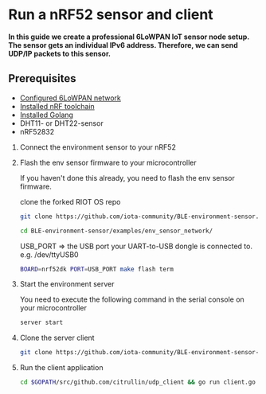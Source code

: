 # Run a nRF52 sensor and client
**In this guide we create a professional 6LoWPAN IoT sensor node setup. 
The sensor gets an individual IPv6 address. Therefore, we can send UDP/IP packets to this sensor.**

## Prerequisites

- [Configured 6LoWPAN network](set-up-a-bluetooth-star-network.md)
- [Installed nRF toolchain](root://iot/0.1/how-to-guides/set-up-nrf-toolchain.md)
- [Installed Golang](https://golang.org/doc/install)
- DHT11- or DHT22-sensor
- nRF52832

1. Connect the environment sensor to your nRF52

2. Flash the env sensor firmware to your microcontroller
    
    If you haven't done this already, you need to flash the env sensor firmware.
    
    clone the forked RIOT OS repo
    ```bash
    git clone https://github.com/iota-community/BLE-environment-sensor.git
    ```
    
    ```bash
    cd BLE-environment-sensor/examples/env_sensor_network/
    ```
    
    USB_PORT => the USB port your UART-to-USB dongle is connected to. e.g. /dev/ttyUSB0
    ```bash
    BOARD=nrf52dk PORT=USB_PORT make flash term
    ```
    
3. Start the environment server
    
    You need to execute the following command in the serial console on your microcontroller
    ```bash
    server start
    ```
    
4. Clone the server client

    ```bash
    git clone https://github.com/iota-community/BLE-environment-sensor-client.git $GOPATH/src/github.com/citrullin/udp_client
    ```
    
5. Run the client application

    ```bash
    cd $GOPATH/src/github.com/citrullin/udp_client && go run client.go
    ```
